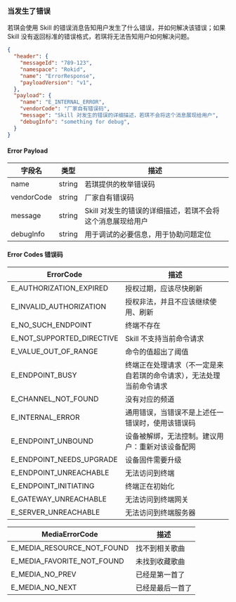 ### 当发生了错误

若琪会使用 Skill 的错误消息告知用户发生了什么错误，并如何解决该错误；如果 Skill 没有返回标准的错误格式，若琪将无法告知用户如何解决问题。

```json
{
  "header": {
    "messageId": "789-123",
    "namespace": "Rokid",
    "name": "ErrorResponse",
    "payloadVersion": "v1",
  },
  "payload": {
    "name": "E_INTERNAL_ERROR",
    "vendorCode": "厂家自有错误码",
    "message": "Skill 对发生的错误的详细描述，若琪不会将这个消息展现给用户",
    "debugInfo": "something for debug",
  }
}
```

#### Error Payload

字段名 | 类型 | 描述
--- | --- | ---
name | string | 若琪提供的枚举错误码
vendorCode | string | 厂家自有错误码
message | string | Skill 对发生的错误的详细描述，若琪不会将这个消息展现给用户
debugInfo | string | 用于调试的必要信息，用于协助问题定位

#### Error Codes 错误码

ErrorCode | 描述
--- | ---
E_AUTHORIZATION_EXPIRED | 授权过期，应该尽快刷新
E_INVALID_AUTHORIZATION | 授权非法，并且不应该继续使用、刷新
E_NO_SUCH_ENDPOINT | 终端不存在
E_NOT_SUPPORTED_DIRECTIVE | Skill 不支持当前命令请求
E_VALUE_OUT_OF_RANGE | 命令的值超出了阈值
E_ENDPOINT_BUSY | 终端正在处理请求（不一定是来自若琪的命令请求），无法处理当前命令请求
E_CHANNEL_NOT_FOUND | 没有对应的频道
E_INTERNAL_ERROR | 通用错误，当错误不是上述任一错误时，使用该错误码
E_ENDPOINT_UNBOUND | 设备被解绑，无法控制。建议用户：重新对该设备配网
E_ENDPOINT_NEEDS_UPGRADE | 设备固件需要升级
E_ENDPOINT_UNREACHABLE | 无法访问到终端
E_ENDPOINT_INITIATING | 终端正在初始化
E_GATEWAY_UNREACHABLE | 无法访问到终端网关
E_SERVER_UNREACHABLE | 无法访问到终端服务器

MediaErrorCode | 描述
--- | ---
E_MEDIA_RESOURCE_NOT_FOUND | 找不到相关歌曲
E_MEDIA_FAVORITE_NOT_FOUND | 未找到收藏歌曲
E_MEDIA_NO_PREV | 已经是第一首了
E_MEDIA_NO_NEXT | 已经是最后一首了
